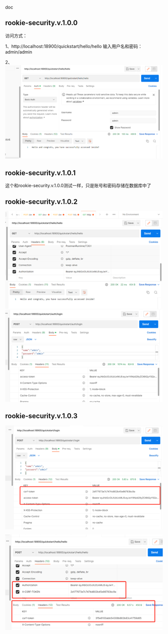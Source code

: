 doc

## rookie-security.v.1.0.0

访问方式：

1、http://localhost:18900/quickstart/hello/hello  输入用户名和密码：admin/admin

2、![fde66e2b9ead0b6973810e939245832](pic/doc/fde66e2b9ead0b6973810e939245832.png)

## rookie-security.v.1.0.1

这个和rookie-security.v.1.0.0测试一样，只是账号和密码存储在数据库中了

## rookie-security.v.1.0.2

![72012549a242403d713bd3519ba0c63](pic/doc/72012549a242403d713bd3519ba0c63.png)![e0095b1b872a4b14200eaac689d4733](pic/doc/e0095b1b872a4b14200eaac689d4733.png)

## rookie-security.v.1.0.3

![893b8dfce8a318a50f9470b5571a334](pic/doc/893b8dfce8a318a50f9470b5571a334.png)

![b4b037f91374fdf3eaf71db2f32d809](pic/doc/b4b037f91374fdf3eaf71db2f32d809.png)